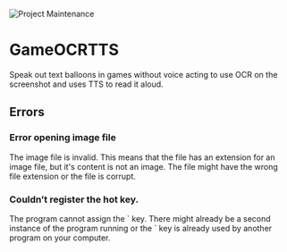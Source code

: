 ![Project Maintenance](https://img.shields.io/maintenance/yes/2023.svg?style=for-the-badge)
# GameOCRTTS
Speak out text balloons in games without voice acting to use OCR on the screenshot and uses TTS to read it aloud.

## Errors
### Error opening image file
The image file is invalid. This means that the file has an extension for an image file, but it's content is not an image. The file might have the wrong file extension or the file is corrupt.
### Couldn’t register the hot key.
<p>The program cannot assign the ` key. There might already be a second instance of the program running or the ` key is already used by another program on your computer.</p>
